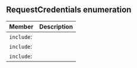 ## RequestCredentials enumeration


| Member	   | Description|
|:-------------|:-------|
|`include`:       |  |
|`include`:       |  |
|`include`:       |  |
